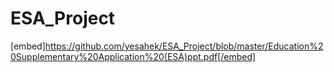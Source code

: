 # ESA_Project

[embed]https://github.com/yesahek/ESA_Project/blob/master/Education%20Supplementary%20Application%20(ESA)ppt.pdf[/embed]
